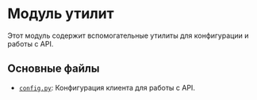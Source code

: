# Модуль утилит

Этот модуль содержит вспомогательные утилиты для конфигурации и работы с API.

## Основные файлы

- [`config.py`](config.py): Конфигурация клиента для работы с API.